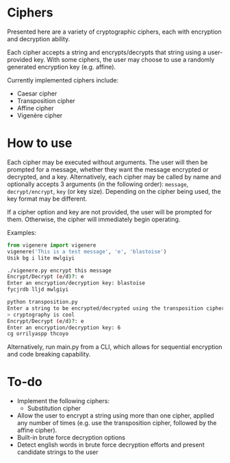 # Ciphers
Presented here are a variety of cryptographic ciphers, each with encryption and decryption ability.

Each cipher accepts a string and encrypts/decrypts that string using a user-provided key. With some ciphers, the user may choose to use a randomly generated encryption key (e.g. affine).

Currently implemented ciphers include:
* Caesar cipher
* Transposition cipher
* Affine cipher
* Vigenère cipher

# How to use
Each cipher may be executed without arguments. The user will then be prompted for a message, whether they want the message encrypted or decrypted, and a key.
Alternatively, each cipher may be called by name and optionally accepts 3 arguments (in the following order): `message`, `decrypt/encrypt`, `key` (or key size). Depending on the cipher being used, the key format may be different.

If a cipher option and key are not provided, the user will be prompted for them. Otherwise, the cipher will immediately begin operating.

Examples:

```python
from vigenere import vigenere
vigenere('This is a test message', 'e', 'blastoise')
Usik bg i lite mwlgiyi
```

```bash
./vigenere.py encrypt this message
Encrypt/Decrypt (e/d)?: e
Enter an encryption/decryption key: blastoise
fycjrdb lljd mwlgiyi
```

```bash
python transposition.py
Enter a string to be encrypted/decrypted using the transposition cipher
> cryptography is cool
Encrypt/Decrypt (e/d)?: e
Enter an encryption/decryption key: 6
cg orrilyaspp thcoyo
```

Alternatively, run main.py from a CLI, which allows for sequential encryption and code breaking capability.

# To-do
* Implement the following ciphers:
  * Substitution cipher
* Allow the user to encrypt a string using more than one cipher, applied any number of times (e.g. use the transposition cipher, followed by the affine cipher).
* Built-in brute force decryption options
* Detect english words in brute force decryption efforts and present candidate strings to the user
